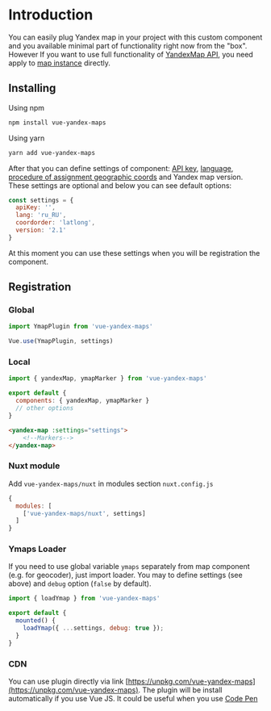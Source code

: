 # Introduction

You can easily plug Yandex map in your project with this custom component and you available minimal part of functionality right now from the "box". However If you want to use full functionality of [YandexMap API](https://tech.yandex.ru/maps/doc/jsapi/2.1/quick-start/index-docpage/), you need apply to [map instance](https://tech.yandex.ru/maps/doc/jsapi/2.1/quick-start/index-docpage/) directly.
 

##  Installing

Using npm

```Bash
npm install vue-yandex-maps
```

Using yarn
```Bash
yarn add vue-yandex-maps
```

After that you can define settings of component:
 [API key](https://tech.yandex.ru/maps/doc/jsapi/2.1/dg/concepts/load-docpage/), [language](https://tech.yandex.ru/maps/doc/jsapi/2.1/dg/concepts/localization-docpage/), [procedure of assignment geographic coords](https://tech.yandex.ru/maps/jsapi/doc/2.1/dg/concepts/load-docpage/#load__coordorder) and Yandex map version. These settings are optional and below you can see default options:

```JavaScript
const settings = {
  apiKey: '',
  lang: 'ru_RU',
  coordorder: 'latlong',
  version: '2.1'
}
```

At this moment you can use these settings when you will be registration the component.

## Registration

### Global
```JavaScript
import YmapPlugin from 'vue-yandex-maps'

Vue.use(YmapPlugin, settings)
```

### Local

```JavaScript
import { yandexMap, ymapMarker } from 'vue-yandex-maps'

export default {
  components: { yandexMap, ymapMarker }
  // other options
}

```
```HTML
<yandex-map :settings="settings">
    <!--Markers-->
</yandex-map>
```

### Nuxt module

Add `vue-yandex-maps/nuxt` in modules section `nuxt.config.js`

```JavaScript
{
  modules: [
    ['vue-yandex-maps/nuxt', settings]
  ]
}
```

### Ymaps Loader

If you need to use global variable `ymaps` separately from map component (e.g. for geocoder), just import loader. You may to define settings (see above) and `debug` option (`false` by default).

```JavaScript
import { loadYmap } from 'vue-yandex-maps'

export default {
  mounted() {
    loadYmap({ ...settings, debug: true });
  }
}
```

### CDN

You can use plugin directly via link [https://unpkg.com/vue-yandex-maps](https://unpkg.com/vue-yandex-maps). The plugin will be install automatically if you use Vue JS. It could be useful when you use [Code Pen](https://codepen.io/PNKBizz/pen/WMRwyM)
